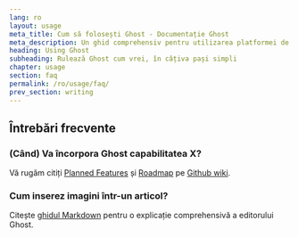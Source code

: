 ```yaml
---
lang: ro
layout: usage
meta_title: Cum să folosești Ghost - Documentație Ghost
meta_description: Un ghid comprehensiv pentru utilizarea platformei de blogging Ghost. Ai instalat Ghost, dar nu știi cum să-l folosești? Începe aici!
heading: Using Ghost
subheading: Rulează Ghost cum vrei, în câțiva pași simpli
chapter: usage
section: faq
permalink: /ro/usage/faq/
prev_section: writing
---
```



## Întrebări frecvente <a id="faq"></a>

### (Când) Va încorpora Ghost capabilitatea X?

Vă rugăm citiți [Planned Features](https://github.com/TryGhost/Ghost/wiki/Planned-Features) și [Roadmap](https://github.com/TryGhost/Ghost/wiki/Roadmap) pe [Github wiki](https://github.com/TryGhost/Ghost/wiki).

### Cum inserez imagini într-un articol?

Citește [ghidul Markdown](/usage/writing/#markdown) pentru o explicație comprehensivă a editorului Ghost.
